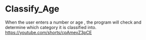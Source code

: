 # Classify_Age
When the user enters a number or age , the program will check and determine which category it is classified into. https://youtube.com/shorts/cpAmevZ3pCE
